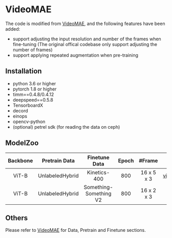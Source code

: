 # VideoMAE
The code is modified from [VideoMAE](https://github.com/MCG-NJU/VideoMAE), and the following features have been added:

- support adjusting the input resolution and number of the frames when fine-tuning (The original offical codebase only support adjusting the number of frames)
- support applying repeated augmentation when pre-training

## Installation
- python 3.6 or higher
- pytorch 1.8 or higher
- timm==0.4.8/0.4.12
- deepspeed==0.5.8
- TensorboardX
- decord
- einops
- opencv-python
- (optional) petrel sdk (for reading the data on ceph)

## ModelZoo

| Backbone | Pretrain Data | Finetune Data | Epoch | \#Frame | Pre-train | Fine-tune | Top-1 | Top-5 |
| :------: | :-----: | :-----:| :---: | :-------: | :----------------------: | :--------------------: | :---: | :---: |
| ViT-B | UnlabeledHybrid | Kinetics-400 | 800 | 16 x 5 x 3 | [vit_b_hybrid_pt_800e.pth](https://pjlab-gvm-data.oss-cn-shanghai.aliyuncs.com/internvideo/pretrain/videomae/vit_b_hybrid_pt_800e.pth) | [vit_b_hybrid_pt_800e_k400_ft.pth](https://pjlab-gvm-data.oss-cn-shanghai.aliyuncs.com/internvideo/pretrain/videomae/vit_b_hybrid_pt_800e_k400_ft.pth) | 81.52 | 94.88 |
| ViT-B | UnlabeledHybrid | Something-Something V2 | 800 | 16 x 2 x 3 | same as above | [vit_b_hybrid_pt_800e_ssv2_ft.pth](https://pjlab-gvm-data.oss-cn-shanghai.aliyuncs.com/internvideo/pretrain/videomae/vit_b_hybrid_pt_800e_ssv2_ft.pth) | 71.22 | 93.31 |

## Others
Please refer to [VideoMAE](https://github.com/MCG-NJU/VideoMAE) for Data, Pretrain and Finetune sections.
